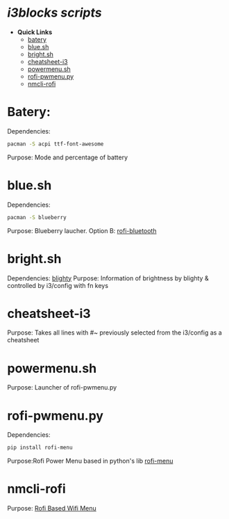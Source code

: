 # ***i3blocks scripts***
- **Quick Links** 
    - [batery](#batery)
    - [blue.sh](#blue.sh)
    - [bright.sh](#bright.sh)
    - [cheatsheet-i3](#cheatsheet-i3)
    - [powermenu.sh](#powermenu.sh)
    - [rofi-pwmenu.py](#rofi-pwmenu.py)
    - [nmcli-rofi](#nmcli-rofi)

# **Batery:**
Dependencies:
```bash
pacman -S acpi ttf-font-awesome 
```
Purpose: Mode and percentage of battery

# **blue.sh**
Dependencies:
```bash
pacman -S blueberry
```
Purpose:
Blueberry laucher.
Option B: [rofi-bluetooth](https://github.com/nickclyde/rofi-bluetooth)

# **bright.sh**
Dependencies: [blighty](DO)
Purpose: Information of brightness by blighty & controlled by i3/config with fn keys

# **cheatsheet-i3**
Purpose: Takes all lines with #~ previously selected from the i3/config as a cheatsheet 

# **powermenu.sh**
Purpose: Launcher of rofi-pwmenu.py

# **rofi-pwmenu.py**
Dependencies:
```bash
pip install rofi-menu
```
Purpose:Rofi Power Menu based in python's lib [rofi-menu](https://pypi.org/project/rofi-menu/)

# **nmcli-rofi**
Purpose: [Rofi Based Wifi Menu](https://github.com/sineto/nmcli-rofi)


